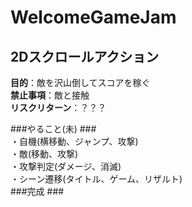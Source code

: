 # WelcomeGameJam #  
  
## 2Dスクロールアクション ##  
**目的**：敵を沢山倒してスコアを稼ぐ  
**禁止事項**：敵と接触  
**リスクリターン**：？？？  
  
###やること(未) ###  
・自機(横移動、ジャンプ、攻撃)  
・敵(移動、攻撃)  
・攻撃判定(ダメージ、消滅)  
・シーン遷移(タイトル、ゲーム、リザルト)  
###完成 ###  
